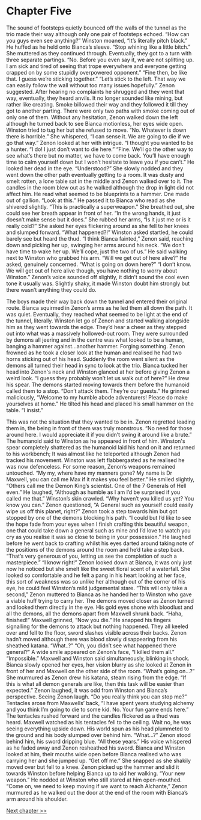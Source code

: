 # Chapter Five

The sound of footsteps quietly bounced off the walls of the tunnel as the trio made their way although only one pair of footsteps echoed. 
“How can you guys even see anything?” Winston moaned, “It’s literally pitch black.” He huffed as he held onto Bianca’s sleeve. 
“Stop whining like a little bitch.” She muttered as they continued through. Eventually, they got to a turn with three separate partings. 
“No. Before you even say it, we are not splitting up. I am sick and tired of seeing that trope everywhere and everyone getting crapped on by some stupidly overpowered opponent.”
“Fine then, be like that. I guess we’re sticking together.”
“Let’s stick to the left. That way we can easily follow the wall without too many issues hopefully.” Zenon suggested. After hearing no complaints he shrugged and they went that way, eventually, they heard anvils. It no longer sounded like mining, but rather like creating. Smoke billowed their way and they followed it till they got to another parting. There were only two paths with smoke coming out of only one of them. Without any hesitation, Zenon walked down the left although he turned back to see Bianca motionless, her eyes wide open. Winston tried to tug her but she refused to move.
“No. Whatever is down there is horrible.” She whispered, “I can sense it. We are going to die if we go that way.” Zenon looked at her with intrigue.
“I thought you wanted to be a hunter. 
“I do! I just don’t want to die here.” 
“Fine. We’ll go the other way to see what’s there but no matter, we have to come back. You’ll have enough time to calm yourself down but I won’t hesitate to leave you if you can’t.” He looked her dead in the eye. “Understood?” She slowly nodded and they went down the other path eventually getting to a room. It was dusty and smelt rotten, a lone table sat in the middle and Zenon walked over to it. The candles in the room blew out as he walked although the drop in light did not affect him. He read what seemed to be blueprints to a hammer. One made out of gallion. “Look at this.” He passed it to Bianca who read as she shivered slightly. 
“This is practically a superweapon.” She breathed out, she could see her breath appear in front of her. “In the wrong hands, it just doesn’t make sense but it does.” She rubbed her arms, “Is it just me or is it really cold?” She asked her eyes flickering around as she fell to her knees and slumped forward.
“What happened?!” Winston asked startled, he could barely see but heard the thud. 
“I think Bianca fainted,” Zenon said, reaching down and picking her up, swinging her arms around his neck. “We don’t have time to wake her up. We’ll cope, just the two of us.” He said walking next to Winston who grabbed his arm. 
“Will we get out of here alive?” He asked, genuinely concerned. “What is going on down here?”
“I don’t know. We will get out of here alive though, you have nothing to worry about Winston.” Zenon’s voice sounded off slightly, it didn’t sound the cool even tone it usually was. Slightly shaky, it made Winston doubt him strongly but there wasn’t anything they could do.

The boys made their way back down the tunnel and entered their original route. Bianca squirmed in Zenon’s arms as he led them all down the path. It was quiet. Eventually, they reached what seemed to be light at the end of the tunnel, literally. Winston let go of Zenon and started walking alongside him as they went towards the edge. They’d hear a cheer as they stepped out into what was a massively hollowed-out room. They were surrounded by demons all jeering and in the centre was what looked to be a human, banging a hammer against…another hammer. Forging something. Zenon frowned as he took a closer look at the human and realised he had two horns sticking out of his head. Suddenly the room went silent as the demons all turned their head in sync to look at the trio. Bianca tucked her head into Zenon's neck and Winston glanced at her before giving Zenon a weird look.
“I guess they probably won’t let us walk out of here?” He drew his spear. The demons started moving towards them before the humanoid called them to a stop. 
“Don’t attack them. They’re our guests.” He grinned maliciously, “Welcome to my humble abode adventurers! Please do make yourselves at home.” He tilted his head and placed his small hammer on the table. “I insist.”

This was not the situation that they wanted to be in. Zenon regretted leading them in, the being in front of them was truly monstrous. 
“No need for those around here. I would appreciate it if you didn’t swing it around like a brute.” The humanoid said to Winston as he appeared in front of him. Winston's spear completely shattered as the humanoid laid his hand on it and returned to his workbench; It was almost like he teleported although Zenon had tracked his movement. Winston was left flabbergasted as he realised he was now defenceless. For some reason, Zenon’s weapons remained untouched. “My my, where have my manners gone? My name is Dr Maxwell, you can call me Max if it makes you feel better.” He smiled slightly, “Others call me the Demon King’s scientist. One of the 7 Generals of Hell even.” He laughed, “Although as humble as I am I’d be surprised if you called me that.” Winston’s skin crawled.
“Why haven’t you killed us yet? You know you can.” Zenon questioned, “A General such as yourself could easily wipe us off this planet, right?” Zenon took a step towards him but got stopped by one of the demons blocking his path. 
“I could but I’d like to see the hope fade from your eyes when I finish crafting this beautiful weapon, one that could take down a general such as mine and I’d love to watch you cry as you realise it was so close to being in your possession.” He laughed before he went back to crafting whilst his eyes darted around taking note of the positions of the demons around the room and he’d take a step back. 
“That’s very generous of you, letting us see the completion of such a masterpiece.”
“I know right!” 
Zenon looked down at Bianca, it was only just now he noticed but she smelt like the sweet floral scent of a waterfall. She looked so comfortable and he felt a pang in his heart looking at her face, this sort of weakness was so unlike her although out of the corner of his eye, he could feel Winston’s mild judgemental stare. 
“This will only take a second,” Zenon muttered to Bianca as he handed her to Winston who gave a viable huff trying to carry her. The demons moved closer as Zenon turned and looked them directly in the eye. His gold eyes shone with bloodlust and all the demons, all the demons apart from Maxwell shrunk back. 
“Haha, finished!” Maxwell grinned, “Now you die.” He snapped his fingers signalling for the demons to attack but nothing happened. They all keeled over and fell to the floor, sword slashes visible across their backs. Zenon hadn’t moved although there was blood slowly disappearing from his sheathed katana. “What..?”
“Oh, you didn’t see what happened there general?” A wide smile appeared on Zenon’s face, “I killed them all.” 
“Impossible.” Maxwell and Winston said simultaneously, blinking in shock. Bianca slowly opened her eyes, her vision blurry as she looked at Zenon in front of her and Maxwell on the other side of the room. 
“What’s going on…?” She murmured as Zenon drew his katana, steam rising from the edge.
“If this is what all demon generals are like, then this task will be easier than expected.” Zenon laughed, it was odd from Winston and Bianca’s perspective. Seeing Zenon laugh.
“Do you really think you can stop me?” Tentacles arose from Maxwells’ back, “I have spent years studying alchemy and you think I’m going to die to some kid. No. Your fun game ends here.” The tentacles rushed forward and the candles flickered as a thud was heard. Maxwell watched as his tentacles fell to the ceiling. Wait no, he was seeing everything upside down. His world spun as his head plummeted to the ground and his body slumped over behind him. “What…?” Zenon stood behind him, his sword dripping blue. “All these years.” His voice whispered as he faded away and Zenon resheathed his sword. Bianca and Winston looked at him, their mouths wide open before Bianca realised who was carrying her and she jumped up. 
“Get off me.” She snapped as she shakily moved over but fell to a knee. Zenon picked up the hammer and slid it towards Winston before helping Bianca up to aid her walking.
“Your new weapon.” He nodded at Winston who still stared at him open-mouthed. “Come on, we need to keep moving if we want to reach Alchante,” Zenon murmured as he walked out the door at the end of the room with Bianca’s arm around his shoulder.

[Next chapter >>](<Chapter 6.md>)
